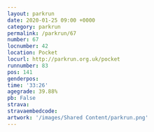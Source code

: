 ```yaml
---
layout: parkrun
date: 2020-01-25 09:00 +0000
category: parkrun
permalink: /parkrun/67
number: 67
locnumber: 42
location: Pocket
locurl: http://parkrun.org.uk/pocket
runnumber: 83
pos: 141
genderpos: 
time: '33:26'
agegrade: 39.88%
pb: False
strava: 
stravaembedcode:
artwork: '/images/Shared Content/parkrun.png'
---
```

